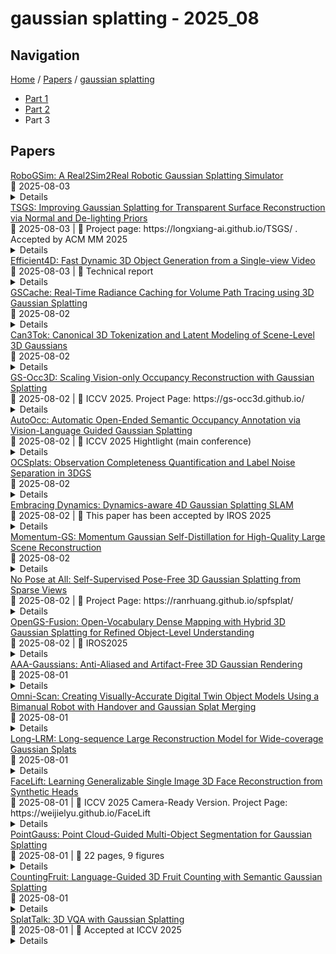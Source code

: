 # gaussian splatting - 2025_08

## Navigation

[Home](https://arxcompass.github.io) / [Papers](https://arxcompass.github.io/papers) / [gaussian splatting](https://arxcompass.github.io/papers/gaussian_splatting)

- [Part 1](papers_1.md)
- [Part 2](papers_2.md)
- Part 3

## Papers

<div class="paper-card">
    <div class="paper-title"><a href="http://arxiv.org/abs/2411.11839v2">RoboGSim: A Real2Sim2Real Robotic Gaussian Splatting Simulator</a></div>
    <div class="paper-meta">
      📅 2025-08-03
    </div>
    <details class="paper-abstract">
      Efficient acquisition of real-world embodied data has been increasingly critical. However, large-scale demonstrations captured by remote operation tend to take extremely high costs and fail to scale up the data size in an efficient manner. Sampling the episodes under a simulated environment is a promising way for large-scale collection while existing simulators fail to high-fidelity modeling on texture and physics. To address these limitations, we introduce the RoboGSim, a real2sim2real robotic simulator, powered by 3D Gaussian Splatting and the physics engine. RoboGSim mainly includes four parts: Gaussian Reconstructor, Digital Twins Builder, Scene Composer, and Interactive Engine. It can synthesize the simulated data with novel views, objects, trajectories, and scenes. RoboGSim also provides an online, reproducible, and safe evaluation for different manipulation policies. The real2sim and sim2real transfer experiments show a high consistency in the texture and physics. We compared the test results of RoboGSim data and real robot data on both RoboGSim and real robot platforms. The experimental results show that the RoboGSim data model can achieve zero-shot performance on the real robot, with results comparable to real robot data. Additionally, in experiments with novel perspectives and novel scenes, the RoboGSim data model performed even better on the real robot than the real robot data model. This not only helps reduce the sim2real gap but also addresses the limitations of real robot data collection, such as its single-source and high cost. We hope RoboGSim serves as a closed-loop simulator for fair comparison on policy learning. More information can be found on our project page https://robogsim.github.io/.
    </details>
</div>
<div class="paper-card">
    <div class="paper-title"><a href="http://arxiv.org/abs/2504.12799v2">TSGS: Improving Gaussian Splatting for Transparent Surface Reconstruction via Normal and De-lighting Priors</a></div>
    <div class="paper-meta">
      📅 2025-08-03
      | 💬 Project page: https://longxiang-ai.github.io/TSGS/ . Accepted by ACM MM 2025
    </div>
    <details class="paper-abstract">
      Reconstructing transparent surfaces is essential for tasks such as robotic manipulation in labs, yet it poses a significant challenge for 3D reconstruction techniques like 3D Gaussian Splatting (3DGS). These methods often encounter a transparency-depth dilemma, where the pursuit of photorealistic rendering through standard $\alpha$-blending undermines geometric precision, resulting in considerable depth estimation errors for transparent materials. To address this issue, we introduce Transparent Surface Gaussian Splatting (TSGS), a new framework that separates geometry learning from appearance refinement. In the geometry learning stage, TSGS focuses on geometry by using specular-suppressed inputs to accurately represent surfaces. In the second stage, TSGS improves visual fidelity through anisotropic specular modeling, crucially maintaining the established opacity to ensure geometric accuracy. To enhance depth inference, TSGS employs a first-surface depth extraction method. This technique uses a sliding window over $\alpha$-blending weights to pinpoint the most likely surface location and calculates a robust weighted average depth. To evaluate the transparent surface reconstruction task under realistic conditions, we collect a TransLab dataset that includes complex transparent laboratory glassware. Extensive experiments on TransLab show that TSGS achieves accurate geometric reconstruction and realistic rendering of transparent objects simultaneously within the efficient 3DGS framework. Specifically, TSGS significantly surpasses current leading methods, achieving a 37.3% reduction in chamfer distance and an 8.0% improvement in F1 score compared to the top baseline. The code and dataset are available at https://longxiang-ai.github.io/TSGS/.
    </details>
</div>
<div class="paper-card">
    <div class="paper-title"><a href="http://arxiv.org/abs/2401.08742v4">Efficient4D: Fast Dynamic 3D Object Generation from a Single-view Video</a></div>
    <div class="paper-meta">
      📅 2025-08-03
      | 💬 Technical report
    </div>
    <details class="paper-abstract">
      Generating dynamic 3D object from a single-view video is challenging due to the lack of 4D labeled data. An intuitive approach is to extend previous image-to-3D pipelines by transferring off-the-shelf image generation models such as score distillation sampling.However, this approach would be slow and expensive to scale due to the need for back-propagating the information-limited supervision signals through a large pretrained model. To address this, we propose an efficient video-to-4D object generation framework called Efficient4D. It generates high-quality spacetime-consistent images under different camera views, and then uses them as labeled data to directly reconstruct the 4D content through a 4D Gaussian splatting model. Importantly, our method can achieve real-time rendering under continuous camera trajectories. To enable robust reconstruction under sparse views, we introduce inconsistency-aware confidence-weighted loss design, along with a lightly weighted score distillation loss. Extensive experiments on both synthetic and real videos show that Efficient4D offers a remarkable 10-fold increase in speed when compared to prior art alternatives while preserving the quality of novel view synthesis. For example, Efficient4D takes only 10 minutes to model a dynamic object, vs 120 minutes by the previous art model Consistent4D.
    </details>
</div>
<div class="paper-card">
    <div class="paper-title"><a href="http://arxiv.org/abs/2507.19718v2">GSCache: Real-Time Radiance Caching for Volume Path Tracing using 3D Gaussian Splatting</a></div>
    <div class="paper-meta">
      📅 2025-08-02
    </div>
    <details class="paper-abstract">
      Real-time path tracing is rapidly becoming the standard for rendering in entertainment and professional applications. In scientific visualization, volume rendering plays a crucial role in helping researchers analyze and interpret complex 3D data. Recently, photorealistic rendering techniques have gained popularity in scientific visualization, yet they face significant challenges. One of the most prominent issues is slow rendering performance and high pixel variance caused by Monte Carlo integration. In this work, we introduce a novel radiance caching approach for path-traced volume rendering. Our method leverages advances in volumetric scene representation and adapts 3D Gaussian splatting to function as a multi-level, path-space radiance cache. This cache is designed to be trainable on the fly, dynamically adapting to changes in scene parameters such as lighting configurations and transfer functions. By incorporating our cache, we achieve less noisy, higher-quality images without increasing rendering costs. To evaluate our approach, we compare it against a baseline path tracer that supports uniform sampling and next-event estimation and the state-of-the-art for neural radiance caching. Through both quantitative and qualitative analyses, we demonstrate that our path-space radiance cache is a robust solution that is easy to integrate and significantly enhances the rendering quality of volumetric visualization applications while maintaining comparable computational efficiency.
    </details>
</div>
<div class="paper-card">
    <div class="paper-title"><a href="http://arxiv.org/abs/2508.01464v1">Can3Tok: Canonical 3D Tokenization and Latent Modeling of Scene-Level 3D Gaussians</a></div>
    <div class="paper-meta">
      📅 2025-08-02
    </div>
    <details class="paper-abstract">
      3D generation has made significant progress, however, it still largely remains at the object-level. Feedforward 3D scene-level generation has been rarely explored due to the lack of models capable of scaling-up latent representation learning on 3D scene-level data. Unlike object-level generative models, which are trained on well-labeled 3D data in a bounded canonical space, scene-level generations with 3D scenes represented by 3D Gaussian Splatting (3DGS) are unbounded and exhibit scale inconsistency across different scenes, making unified latent representation learning for generative purposes extremely challenging. In this paper, we introduce Can3Tok, the first 3D scene-level variational autoencoder (VAE) capable of encoding a large number of Gaussian primitives into a low-dimensional latent embedding, which effectively captures both semantic and spatial information of the inputs. Beyond model design, we propose a general pipeline for 3D scene data processing to address scale inconsistency issue. We validate our method on the recent scene-level 3D dataset DL3DV-10K, where we found that only Can3Tok successfully generalizes to novel 3D scenes, while compared methods fail to converge on even a few hundred scene inputs during training and exhibit zero generalization ability during inference. Finally, we demonstrate image-to-3DGS and text-to-3DGS generation as our applications to demonstrate its ability to facilitate downstream generation tasks.
    </details>
</div>
<div class="paper-card">
    <div class="paper-title"><a href="http://arxiv.org/abs/2507.19451v3">GS-Occ3D: Scaling Vision-only Occupancy Reconstruction with Gaussian Splatting</a></div>
    <div class="paper-meta">
      📅 2025-08-02
      | 💬 ICCV 2025. Project Page: https://gs-occ3d.github.io/
    </div>
    <details class="paper-abstract">
      Occupancy is crucial for autonomous driving, providing essential geometric priors for perception and planning. However, existing methods predominantly rely on LiDAR-based occupancy annotations, which limits scalability and prevents leveraging vast amounts of potential crowdsourced data for auto-labeling. To address this, we propose GS-Occ3D, a scalable vision-only framework that directly reconstructs occupancy. Vision-only occupancy reconstruction poses significant challenges due to sparse viewpoints, dynamic scene elements, severe occlusions, and long-horizon motion. Existing vision-based methods primarily rely on mesh representation, which suffer from incomplete geometry and additional post-processing, limiting scalability. To overcome these issues, GS-Occ3D optimizes an explicit occupancy representation using an Octree-based Gaussian Surfel formulation, ensuring efficiency and scalability. Additionally, we decompose scenes into static background, ground, and dynamic objects, enabling tailored modeling strategies: (1) Ground is explicitly reconstructed as a dominant structural element, significantly improving large-area consistency; (2) Dynamic vehicles are separately modeled to better capture motion-related occupancy patterns. Extensive experiments on the Waymo dataset demonstrate that GS-Occ3D achieves state-of-the-art geometry reconstruction results. By curating vision-only binary occupancy labels from diverse urban scenes, we show their effectiveness for downstream occupancy models on Occ3D-Waymo and superior zero-shot generalization on Occ3D-nuScenes. It highlights the potential of large-scale vision-based occupancy reconstruction as a new paradigm for scalable auto-labeling. Project Page: https://gs-occ3d.github.io/
    </details>
</div>
<div class="paper-card">
    <div class="paper-title"><a href="http://arxiv.org/abs/2502.04981v3">AutoOcc: Automatic Open-Ended Semantic Occupancy Annotation via Vision-Language Guided Gaussian Splatting</a></div>
    <div class="paper-meta">
      📅 2025-08-02
      | 💬 ICCV 2025 Hightlight (main conference)
    </div>
    <details class="paper-abstract">
      Obtaining high-quality 3D semantic occupancy from raw sensor data remains an essential yet challenging task, often requiring extensive manual labeling. In this work, we propose AutoOcc, a vision-centric automated pipeline for open-ended semantic occupancy annotation that integrates differentiable Gaussian splatting guided by vision-language models. We formulate the open-ended semantic 3D occupancy reconstruction task to automatically generate scene occupancy by combining attention maps from vision-language models and foundation vision models. We devise semantic-aware Gaussians as intermediate geometric descriptors and propose a cumulative Gaussian-to-voxel splatting algorithm that enables effective and efficient occupancy annotation. Our framework outperforms existing automated occupancy annotation methods without human labels. AutoOcc also enables open-ended semantic occupancy auto-labeling, achieving robust performance in both static and dynamically complex scenarios.
    </details>
</div>
<div class="paper-card">
    <div class="paper-title"><a href="http://arxiv.org/abs/2508.01239v1">OCSplats: Observation Completeness Quantification and Label Noise Separation in 3DGS</a></div>
    <div class="paper-meta">
      📅 2025-08-02
    </div>
    <details class="paper-abstract">
      3D Gaussian Splatting (3DGS) has become one of the most promising 3D reconstruction technologies. However, label noise in real-world scenarios-such as moving objects, non-Lambertian surfaces, and shadows-often leads to reconstruction errors. Existing 3DGS-Bsed anti-noise reconstruction methods either fail to separate noise effectively or require scene-specific fine-tuning of hyperparameters, making them difficult to apply in practice. This paper re-examines the problem of anti-noise reconstruction from the perspective of epistemic uncertainty, proposing a novel framework, OCSplats. By combining key technologies such as hybrid noise assessment and observation-based cognitive correction, the accuracy of noise classification in areas with cognitive differences has been significantly improved. Moreover, to address the issue of varying noise proportions in different scenarios, we have designed a label noise classification pipeline based on dynamic anchor points. This pipeline enables OCSplats to be applied simultaneously to scenarios with vastly different noise proportions without adjusting parameters. Extensive experiments demonstrate that OCSplats always achieve leading reconstruction performance and precise label noise classification in scenes of different complexity levels.
    </details>
</div>
<div class="paper-card">
    <div class="paper-title"><a href="http://arxiv.org/abs/2504.04844v2">Embracing Dynamics: Dynamics-aware 4D Gaussian Splatting SLAM</a></div>
    <div class="paper-meta">
      📅 2025-08-02
      | 💬 This paper has been accepted by IROS 2025
    </div>
    <details class="paper-abstract">
      Simultaneous localization and mapping (SLAM) technology has recently achieved photorealistic mapping capabilities thanks to the real-time, high-fidelity rendering enabled by 3D Gaussian Splatting (3DGS). However, due to the static representation of scenes, current 3DGS-based SLAM encounters issues with pose drift and failure to reconstruct accurate maps in dynamic environments. To address this problem, we present D4DGS-SLAM, the first SLAM method based on 4DGS map representation for dynamic environments. By incorporating the temporal dimension into scene representation, D4DGS-SLAM enables high-quality reconstruction of dynamic scenes. Utilizing the dynamics-aware InfoModule, we can obtain the dynamics, visibility, and reliability of scene points, and filter out unstable dynamic points for tracking accordingly. When optimizing Gaussian points, we apply different isotropic regularization terms to Gaussians with varying dynamic characteristics. Experimental results on real-world dynamic scene datasets demonstrate that our method outperforms state-of-the-art approaches in both camera pose tracking and map quality.
    </details>
</div>
<div class="paper-card">
    <div class="paper-title"><a href="http://arxiv.org/abs/2412.04887v2">Momentum-GS: Momentum Gaussian Self-Distillation for High-Quality Large Scene Reconstruction</a></div>
    <div class="paper-meta">
      📅 2025-08-02
    </div>
    <details class="paper-abstract">
      3D Gaussian Splatting has demonstrated notable success in large-scale scene reconstruction, but challenges persist due to high training memory consumption and storage overhead. Hybrid representations that integrate implicit and explicit features offer a way to mitigate these limitations. However, when applied in parallelized block-wise training, two critical issues arise since reconstruction accuracy deteriorates due to reduced data diversity when training each block independently, and parallel training restricts the number of divided blocks to the available number of GPUs. To address these issues, we propose Momentum-GS, a novel approach that leverages momentum-based self-distillation to promote consistency and accuracy across the blocks while decoupling the number of blocks from the physical GPU count. Our method maintains a teacher Gaussian decoder updated with momentum, ensuring a stable reference during training. This teacher provides each block with global guidance in a self-distillation manner, promoting spatial consistency in reconstruction. To further ensure consistency across the blocks, we incorporate block weighting, dynamically adjusting each block's weight according to its reconstruction accuracy. Extensive experiments on large-scale scenes show that our method consistently outperforms existing techniques, achieving a 12.8% improvement in LPIPS over CityGaussian with much fewer divided blocks and establishing a new state of the art. Project page: https://jixuan-fan.github.io/Momentum-GS_Page/
    </details>
</div>
<div class="paper-card">
    <div class="paper-title"><a href="http://arxiv.org/abs/2508.01171v1">No Pose at All: Self-Supervised Pose-Free 3D Gaussian Splatting from Sparse Views</a></div>
    <div class="paper-meta">
      📅 2025-08-02
      | 💬 Project Page: https://ranrhuang.github.io/spfsplat/
    </div>
    <details class="paper-abstract">
      We introduce SPFSplat, an efficient framework for 3D Gaussian splatting from sparse multi-view images, requiring no ground-truth poses during training or inference. It employs a shared feature extraction backbone, enabling simultaneous prediction of 3D Gaussian primitives and camera poses in a canonical space from unposed inputs within a single feed-forward step. Alongside the rendering loss based on estimated novel-view poses, a reprojection loss is integrated to enforce the learning of pixel-aligned Gaussian primitives for enhanced geometric constraints. This pose-free training paradigm and efficient one-step feed-forward design make SPFSplat well-suited for practical applications. Remarkably, despite the absence of pose supervision, SPFSplat achieves state-of-the-art performance in novel view synthesis even under significant viewpoint changes and limited image overlap. It also surpasses recent methods trained with geometry priors in relative pose estimation. Code and trained models are available on our project page: https://ranrhuang.github.io/spfsplat/.
    </details>
</div>
<div class="paper-card">
    <div class="paper-title"><a href="http://arxiv.org/abs/2508.01150v1">OpenGS-Fusion: Open-Vocabulary Dense Mapping with Hybrid 3D Gaussian Splatting for Refined Object-Level Understanding</a></div>
    <div class="paper-meta">
      📅 2025-08-02
      | 💬 IROS2025
    </div>
    <details class="paper-abstract">
      Recent advancements in 3D scene understanding have made significant strides in enabling interaction with scenes using open-vocabulary queries, particularly for VR/AR and robotic applications. Nevertheless, existing methods are hindered by rigid offline pipelines and the inability to provide precise 3D object-level understanding given open-ended queries. In this paper, we present OpenGS-Fusion, an innovative open-vocabulary dense mapping framework that improves semantic modeling and refines object-level understanding. OpenGS-Fusion combines 3D Gaussian representation with a Truncated Signed Distance Field to facilitate lossless fusion of semantic features on-the-fly. Furthermore, we introduce a novel multimodal language-guided approach named MLLM-Assisted Adaptive Thresholding, which refines the segmentation of 3D objects by adaptively adjusting similarity thresholds, achieving an improvement 17\% in 3D mIoU compared to the fixed threshold strategy. Extensive experiments demonstrate that our method outperforms existing methods in 3D object understanding and scene reconstruction quality, as well as showcasing its effectiveness in language-guided scene interaction. The code is available at https://young-bit.github.io/opengs-fusion.github.io/ .
    </details>
</div>
<div class="paper-card">
    <div class="paper-title"><a href="http://arxiv.org/abs/2504.12811v2">AAA-Gaussians: Anti-Aliased and Artifact-Free 3D Gaussian Rendering</a></div>
    <div class="paper-meta">
      📅 2025-08-01
    </div>
    <details class="paper-abstract">
      Although 3D Gaussian Splatting (3DGS) has revolutionized 3D reconstruction, it still faces challenges such as aliasing, projection artifacts, and view inconsistencies, primarily due to the simplification of treating splats as 2D entities. We argue that incorporating full 3D evaluation of Gaussians throughout the 3DGS pipeline can effectively address these issues while preserving rasterization efficiency. Specifically, we introduce an adaptive 3D smoothing filter to mitigate aliasing and present a stable view-space bounding method that eliminates popping artifacts when Gaussians extend beyond the view frustum. Furthermore, we promote tile-based culling to 3D with screen-space planes, accelerating rendering and reducing sorting costs for hierarchical rasterization. Our method achieves state-of-the-art quality on in-distribution evaluation sets and significantly outperforms other approaches for out-of-distribution views. Our qualitative evaluations further demonstrate the effective removal of aliasing, distortions, and popping artifacts, ensuring real-time, artifact-free rendering.
    </details>
</div>
<div class="paper-card">
    <div class="paper-title"><a href="http://arxiv.org/abs/2508.00354v1">Omni-Scan: Creating Visually-Accurate Digital Twin Object Models Using a Bimanual Robot with Handover and Gaussian Splat Merging</a></div>
    <div class="paper-meta">
      📅 2025-08-01
    </div>
    <details class="paper-abstract">
      3D Gaussian Splats (3DGSs) are 3D object models derived from multi-view images. Such "digital twins" are useful for simulations, virtual reality, marketing, robot policy fine-tuning, and part inspection. 3D object scanning usually requires multi-camera arrays, precise laser scanners, or robot wrist-mounted cameras, which have restricted workspaces. We propose Omni-Scan, a pipeline for producing high-quality 3D Gaussian Splat models using a bi-manual robot that grasps an object with one gripper and rotates the object with respect to a stationary camera. The object is then re-grasped by a second gripper to expose surfaces that were occluded by the first gripper. We present the Omni-Scan robot pipeline using DepthAny-thing, Segment Anything, as well as RAFT optical flow models to identify and isolate objects held by a robot gripper while removing the gripper and the background. We then modify the 3DGS training pipeline to support concatenated datasets with gripper occlusion, producing an omni-directional (360 degree view) model of the object. We apply Omni-Scan to part defect inspection, finding that it can identify visual or geometric defects in 12 different industrial and household objects with an average accuracy of 83%. Interactive videos of Omni-Scan 3DGS models can be found at https://berkeleyautomation.github.io/omni-scan/
    </details>
</div>
<div class="paper-card">
    <div class="paper-title"><a href="http://arxiv.org/abs/2410.12781v2">Long-LRM: Long-sequence Large Reconstruction Model for Wide-coverage Gaussian Splats</a></div>
    <div class="paper-meta">
      📅 2025-08-01
    </div>
    <details class="paper-abstract">
      We propose Long-LRM, a feed-forward 3D Gaussian reconstruction model for instant, high-resolution, 360{\deg} wide-coverage, scene-level reconstruction. Specifically, it takes in 32 input images at a resolution of 960x540 and produces the Gaussian reconstruction in just 1 second on a single A100 GPU. To handle the long sequence of 250K tokens brought by the large input size, Long-LRM features a mixture of the recent Mamba2 blocks and the classical transformer blocks, enhanced by a light-weight token merging module and Gaussian pruning steps that balance between quality and efficiency. We evaluate Long-LRM on the large-scale DL3DV benchmark and Tanks&Temples, demonstrating reconstruction quality comparable to the optimization-based methods while achieving an 800x speedup w.r.t. the optimization-based approaches and an input size at least 60x larger than the previous feed-forward approaches. We conduct extensive ablation studies on our model design choices for both rendering quality and computation efficiency. We also explore Long-LRM's compatibility with other Gaussian variants such as 2D GS, which enhances Long-LRM's ability in geometry reconstruction. Project page: https://arthurhero.github.io/projects/llrm
    </details>
</div>
<div class="paper-card">
    <div class="paper-title"><a href="http://arxiv.org/abs/2412.17812v2">FaceLift: Learning Generalizable Single Image 3D Face Reconstruction from Synthetic Heads</a></div>
    <div class="paper-meta">
      📅 2025-08-01
      | 💬 ICCV 2025 Camera-Ready Version. Project Page: https://weijielyu.github.io/FaceLift
    </div>
    <details class="paper-abstract">
      We present FaceLift, a novel feed-forward approach for generalizable high-quality 360-degree 3D head reconstruction from a single image. Our pipeline first employs a multi-view latent diffusion model to generate consistent side and back views from a single facial input, which then feeds into a transformer-based reconstructor that produces a comprehensive 3D Gaussian splats representation. Previous methods for monocular 3D face reconstruction often lack full view coverage or view consistency due to insufficient multi-view supervision. We address this by creating a high-quality synthetic head dataset that enables consistent supervision across viewpoints. To bridge the domain gap between synthetic training data and real-world images, we propose a simple yet effective technique that ensures the view generation process maintains fidelity to the input by learning to reconstruct the input image alongside the view generation. Despite being trained exclusively on synthetic data, our method demonstrates remarkable generalization to real-world images. Through extensive qualitative and quantitative evaluations, we show that FaceLift outperforms state-of-the-art 3D face reconstruction methods on identity preservation, detail recovery, and rendering quality.
    </details>
</div>
<div class="paper-card">
    <div class="paper-title"><a href="http://arxiv.org/abs/2508.00259v1">PointGauss: Point Cloud-Guided Multi-Object Segmentation for Gaussian Splatting</a></div>
    <div class="paper-meta">
      📅 2025-08-01
      | 💬 22 pages, 9 figures
    </div>
    <details class="paper-abstract">
      We introduce PointGauss, a novel point cloud-guided framework for real-time multi-object segmentation in Gaussian Splatting representations. Unlike existing methods that suffer from prolonged initialization and limited multi-view consistency, our approach achieves efficient 3D segmentation by directly parsing Gaussian primitives through a point cloud segmentation-driven pipeline. The key innovation lies in two aspects: (1) a point cloud-based Gaussian primitive decoder that generates 3D instance masks within 1 minute, and (2) a GPU-accelerated 2D mask rendering system that ensures multi-view consistency. Extensive experiments demonstrate significant improvements over previous state-of-the-art methods, achieving performance gains of 1.89 to 31.78% in multi-view mIoU, while maintaining superior computational efficiency. To address the limitations of current benchmarks (single-object focus, inconsistent 3D evaluation, small scale, and partial coverage), we present DesktopObjects-360, a novel comprehensive dataset for 3D segmentation in radiance fields, featuring: (1) complex multi-object scenes, (2) globally consistent 2D annotations, (3) large-scale training data (over 27 thousand 2D masks), (4) full 360{\deg} coverage, and (5) 3D evaluation masks.
    </details>
</div>
<div class="paper-card">
    <div class="paper-title"><a href="http://arxiv.org/abs/2506.01109v2">CountingFruit: Language-Guided 3D Fruit Counting with Semantic Gaussian Splatting</a></div>
    <div class="paper-meta">
      📅 2025-08-01
    </div>
    <details class="paper-abstract">
      Accurate 3D fruit counting in orchards is challenging due to heavy occlusion, semantic ambiguity between fruits and surrounding structures, and the high computational cost of volumetric reconstruction. Existing pipelines often rely on multi-view 2D segmentation and dense volumetric sampling, which lead to accumulated fusion errors and slow inference. We introduce FruitLangGS, a language-guided 3D fruit counting framework that reconstructs orchard-scale scenes using an adaptive-density Gaussian Splatting pipeline with radius-aware pruning and tile-based rasterization, enabling scalable 3D representation. During inference, compressed CLIP-aligned semantic vectors embedded in each Gaussian are filtered via a dual-threshold cosine similarity mechanism, retrieving Gaussians relevant to target prompts while suppressing common distractors (e.g., foliage), without requiring retraining or image-space masks. The selected Gaussians are then sampled into dense point clouds and clustered geometrically to estimate fruit instances, remaining robust under severe occlusion and viewpoint variation. Experiments on nine different orchard-scale datasets demonstrate that FruitLangGS consistently outperforms existing pipelines in instance counting recall, avoiding multi-view segmentation fusion errors and achieving up to 99.2\% recall on Fuji-SfM orchard dataset. Ablation studies further confirm that language-conditioned semantic embedding and dual-threshold prompt filtering are essential for suppressing distractors and improving counting accuracy under heavy occlusion. Beyond fruit counting, the same framework enables prompt-driven 3D semantic retrieval without retraining, highlighting the potential of language-guided 3D perception for scalable agricultural scene understanding.
    </details>
</div>
<div class="paper-card">
    <div class="paper-title"><a href="http://arxiv.org/abs/2503.06271v2">SplatTalk: 3D VQA with Gaussian Splatting</a></div>
    <div class="paper-meta">
      📅 2025-08-01
      | 💬 Accepted at ICCV 2025
    </div>
    <details class="paper-abstract">
      Language-guided 3D scene understanding is important for advancing applications in robotics, AR/VR, and human-computer interaction, enabling models to comprehend and interact with 3D environments through natural language. While 2D vision-language models (VLMs) have achieved remarkable success in 2D VQA tasks, progress in the 3D domain has been significantly slower due to the complexity of 3D data and the high cost of manual annotations. In this work, we introduce SplatTalk, a novel method that uses a generalizable 3D Gaussian Splatting (3DGS) framework to produce 3D tokens suitable for direct input into a pretrained LLM, enabling effective zero-shot 3D visual question answering (3D VQA) for scenes with only posed images. During experiments on multiple benchmarks, our approach outperforms both 3D models trained specifically for the task and previous 2D-LMM-based models utilizing only images (our setting), while achieving competitive performance with state-of-the-art 3D LMMs that additionally utilize 3D inputs. Project website: https://splat-talk.github.io/
    </details>
</div>
